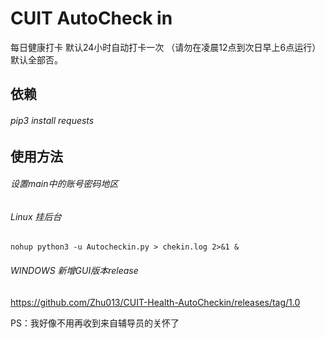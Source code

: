 CUIT AutoCheck in<br> 
==================
每日健康打卡
默认24小时自动打卡一次
（请勿在凌晨12点到次日早上6点运行）
默认全部否。

依赖<br>
----------------
###### pip3 install requests

使用方法<br> 
-------------
###### 设置main中的账号密码地区<br> 
###### Linux 挂后台<br> 
    nohup python3 -u Autocheckin.py > chekin.log 2>&1 &

###### WINDOWS 新增GUI版本release<br> 
https://github.com/Zhu013/CUIT-Health-AutoCheckin/releases/tag/1.0

PS：我好像不用再收到来自辅导员的关怀了
